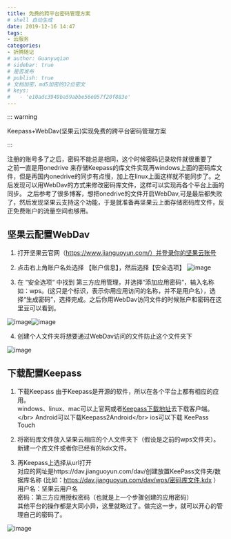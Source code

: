```yaml
---
title: 免费的跨平台密码管理方案
# shell 自动生成
date: 2019-12-16 14:47
tags:
- 云服务
categories:
- 折腾随记
# author: Guanyuqian
# sidebar: true
# 是否发布
# publish: true
# 文档加密，md5加密的32位密文
# keys:
# 	- 'e10adc3949ba59abbe56e057f20f883e'
---
```


::: warning

Keepass+WebDav(坚果云)实现免费的跨平台密码管理方案

:::

<!-- more -->

注册的账号多了之后，密码不能总是相同，这个时候密码记录软件就很重要了</br>
之前一直是用onedrive 来存储Keepass的库文件实现再windows上面的密码库文件，但是再国内onedrive的同步有点慢，加上在linux上面这样就不能同步了。之后发现可以用WebDav的方式来修改密码库文件，这样可以实现再各个平台上面的同步。
之后参考了很多博客，想把onedrive的文件开启WebDav,可是最后都失败了，然后发现坚果云支持这个功能，于是就准备再坚果云上面存储密码库文件，反正免费账户的流量空间也够用。



## 坚果云配置WebDav


1. 打开坚果云官网（https://www.jianguoyun.com/）并登录你的坚果云账号

    

2. 点击右上角账户名处选择 【账户信息】，然后选择【安全选项】
    ![image](http://help.jianguoyun.com/wp-content/uploads/2016/09/%E8%B4%A6%E6%88%B7%E4%BF%A1%E6%81%AF.png)

3. 在 “安全选项“ 中找到 第三方应用管理，并选择“添加应用密码“，输入名称如：wps。(这只是个标识，表示你用应用访问的名称，并不是用户名），选择“生成密码”，选择完成。之后你用WebDav访问文件的时候账户和密码在这里豆可以看到。

  

  ![image](http://help.jianguoyun.com/wp-content/uploads/2016/09/%E5%AE%89%E5%85%A8%E9%80%89%E9%A1%B9.png)![image](http://help.jianguoyun.com/wp-content/uploads/2016/09/%E7%94%9F%E6%88%90%E5%AF%86%E7%A0%811.png)

  

4. 创建个人文件夹将想要通过WebDav访问的文件防止这个文件夹下

  ![image](http://help.jianguoyun.com/wp-content/uploads/2016/09/0-1024x359.png)
  </br>

## 下载配置Keepass
1.  下载Keepass
    由于Keepass是开源的软件，所以在各个平台上都有相应的应用。</br>
    windows、linux、mac可以上官网或者[Keepass下载地址](URL 'https://keepass.com/')去下载客户端。</br>
    Android可以下载Keepass2Android</br>
    ios可以下载 KeePass Touch
2.  将密码库文件放入坚果云相应的个人文件夹下（假设是之前的wps文件夹）。
    新建一个库文件或者你已经有的kdx文件。

3. 再Keepass上选择从url打开</br>
   对应的网址是https://dav.jianguoyun.com/dav/创建放置KeePass文件夹/数据库名称 (比如：https://dav.jianguoyun.com/dav/wps/密码库文件.kdx ）</br>
   用户名：坚果云用户名</br>
   密码：第三方应用授权密码（也就是上一个步骤创建的应用密码）</br>其他平台的操作都是大同小异，这里就略过了。做完这一步，就可以开心的管理自己的密码了。

   

![image](https://www.laoyuyu.me/assets/img/keepass_jianguo/1c394ff2-d207-49da-84ab-c4e986a62122.png)